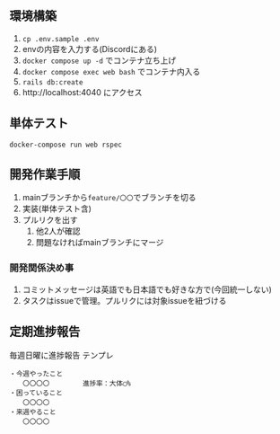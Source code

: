 ## 環境構築

1. `cp .env.sample .env`
2. envの内容を入力する(Discordにある)
3. `docker compose up -d` でコンテナ立ち上げ
4. `docker compose exec web bash` でコンテナ内入る
5. `rails db:create`
6. http://localhost:4040 にアクセス

## 単体テスト
```shell
docker-compose run web rspec
```

## 開発作業手順

1. mainブランチから`feature/〇〇`でブランチを切る
2. 実装(単体テスト含)
3. プルリクを出す
   1. 他2人が確認
   2. 問題なければmainブランチにマージ
   
### 開発関係決め事
1. コミットメッセージは英語でも日本語でも好きな方で(今回統一しない)
2. タスクはissueで管理。プルリクには対象issueを紐づける
  
## 定期進捗報告
毎週日曜に進捗報告
テンプレ
```
・今週やったこと
　　〇〇〇〇　　　　　進捗率：大体◯%
・困っていること
　　〇〇〇〇
・来週やること
　　〇〇〇〇
```
